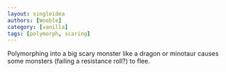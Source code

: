 ```yaml
---
layout: singleidea
authors: [Wooble]
category: [vanilla]
tags: [polymorph, scaring]
---
```

Polymorphing into a big scary monster like a dragon or minotaur causes some monsters (failing a resistance roll?) to flee.
